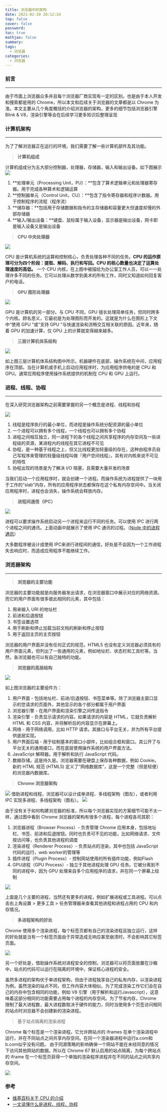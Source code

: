 ```yaml
---
title: 浏览器中的架构
date: 2021-02-20 20:12:24
top: false
cover: false
password:
toc: true
mathjax: false
summary:
tags:
  - 浏览器
categories:
  - 浏览器
---
```


### 前言<hr>
由于市面上浏览器众多并且每个浏览器厂商实现有一定的区别。也是由于本人开发和搜索都是用的 Chrome，所以本文和后续关于浏览器的文章都是以 Chrome 为准。本文主要从几个角度概括的介绍浏览器的架构，更多的细节包括浏览器引擎Blink & V8，渲染引擎等会在后续学习更多知识后整理呈现

### 计算机架构<hr>
为了了解浏览器正在运行的环境，我们需要了解一些计算机部件及其功能。

> **计算机组成**

计算机组成分为五大部分控制器，处理器，存储器，输入和输出设备。如下图展示
<img src="/images/architecture01.jpeg">

1. **处理单元（Processing Unit，PU）：**包含了算术逻辑单元和处理器寄存器。用于完成各种算术和逻辑运算
2. **控制器单元（Control Unit，CU）：**包含了指令寄存器和程序计数器。用于控制程序的流程（程序流）
3. **储存器：**包括用于存储数据和指令的主存储器和容量更大但速度却慢的外部存储器
4. **输入/输出设备：**键盘、鼠标属于输入设备，显示器是输出设备，网卡即是输入设备又是输出设备

> **CPU 中央处理器**

<img src="/images/architecture02.png">

CPU 是计算机系统的运算和控制核心，负责处理各种不同的任务。**CPU 的运作原理可分为四个阶段：提取、解码、执行和写回。CPU 的核心数量也决定了运算处理速度的高低。** 一个 CPU 内核，在上图中被描绘为办公室工作人员，可以一一处理许多不同的任务。它可以处理从数学到美术的所有工作，同时又知道如何回复客户的电话。

> **GPU 图形处理器**

<img src="/images/architecture03.png">

GPU 是计算机的另一部分。与 CPU 不同，GPU 擅长处理简单任务，但同时跨多个内核。顾名思义，它最初是为处理图形而开发的。这就是为什么在图形上下文中“使用 GPU ”或“支持 GPU ”与快速渲染和流畅交互相关联的原因。近年来，随着 GPU 的加速计算，仅 GPU 上的计算就变得越来越多。

> **三层计算机体系结构**

<img src="/images/architecture04.png">

如上图三层计算机体系结构图中所示。机器硬件在底部，操作系统在中间，应用程序在顶部。当在计算机或手机上启动应用程序时，为应用程序供电的是 CPU 和 GPU。通常应用程序使用操作系统提供的机制在 CPU 和 GPU 上运行。

### 进程、线程、协程<hr>

在深入研究浏览器架构之前需要掌握的另一个概念是进程、线程和协程

<img src="/images/architecture05.png">

1. 线程是程序执行的最小单位，而进程是操作系统分配资源的最小单位
2. 一个进程可以拥有多个线程，一个线程也可以拥有多个协程
3. 进程之间相互独立，同一进程下的各个线程之间共享程序的内存空间及一些进程级的资源，某进程内的线程在其它进程不可见
4. 协程，是一种基于线程之上，但又比线程更加轻量级的存在，这种由程序员自己写程序来管理的轻量级线程叫做『用户空间线程』，具有对内核来说不可见的特性
5. 协程出现的场景是为了解决 I/O 阻塞，且需要大量并发的场景

当我们启动一个应用程序时，就会创建一个进程。而操作系统为进程提供了一块用于工作的“slab”内存，所有的应用程序状态都保存在这个私有内存空间中。当关闭应用程序时，进程也会消失，操作系统会释放内存。

> **进程间通信（IPC）**

<img src="/images/architecture.svg">

进程可以要求操作系统启动另一个进程来运行不同的任务。可以使用 IPC 进行两个进程之间的通讯。上面动画中就展示了使用 IPC 通讯的过程。（<a href="/2019/04/12/node/process">Node 中的进程通讯</a>）

大多数程序被设计成使用 IPC来进行进程间的通信，好处是不会因为一个工作进程失去响应时，而造成应用程序不能继续工作。

### 浏览器架构<hr>

> **浏览器的主要功能**

浏览器的主要功能就是向服务器发出请求，在浏览器窗口中展示对应的网络资源。而它的用户界面有很多彼此相同的元素，其中包括：

1. 用来输入 URI 的地址栏
2. 前进和后退按钮
3. 书签设置选项
4. 用于刷新和停止加载当前文档的刷新和停止按钮
5. 用于返回主页的主页按钮

浏览器的用户界面并没有任何正式的规范，HTML5 也没有定义浏览器必须具有的用户界面元素，但列出了一些通用的元素，例如地址栏、状态栏和工具栏等。当然，各浏览器也可以有自己独特的功能。

> **浏览器的高层结构**

<img src="/images/architecture06.png">

如上图浏览器的主要组件为：

1. 用户界面 - 包括地址栏、前进/后退按钮、书签菜单等。除了浏览器主窗口显示的您请求的页面外，其他显示的各个部分都属于用户界面
2. 浏览器引擎 - 在用户界面和渲染引擎之间传送指令
3. 渲染引擎 - 负责显示请求的内容。如果请求的内容是 HTML，它就负责解析 HTML 和 CSS 内容，并将解析后的内容显示在屏幕上。
4. 网络 - 用于网络调用，比如 HTTP 请求。其接口与平台无关，并为所有平台提供底层实现。
5. 用户界面后端 - 用于绘制基本的窗口小部件，比如组合框和窗口。其公开了与平台无关的通用接口，而在底层使用操作系统的用户界面方法。
6. JavaScript 解释器。用于解析和执行 JavaScript 代码。
7. 数据存储。这是持久层。浏览器需要在硬盘上保存各种数据，例如 Cookie。新的 HTML 规范 (HTML5) 定义了“网络数据库”，这是一个完整（但是轻便）的浏览器内数据库。

> **Chrome 浏览器架构**

<img src="/images/architecture07.png">
借助进程和线程，浏览器可以设计成单进程、多线程架构（图左），或者利用 IPC 实现多进程、多线程架构（图右）。

<img src="/images/architecture08.png">

由于没有关于如何构建浏览器的标准，所以每个浏览器实现的方案细节可能不太一样，通过图中看到 Chrome 浏览器的架构有很多个进程，每个进程各司其职：
1. 浏览器进程（Browser Process）- 负责管理 Chrome 应用本身，包括地址栏、书签、前进和后退按钮。同时也负责可不见的功能，比如网络请求、文件按访问等，也负责其他进程的调度
2. 渲染进程（Renderer Process）- 负责站点的渲染，其中也包括 JavaScript 代码的运行，web worker的管理等
3. 插件进程（Plugin Process）- 控制网站使用的所有插件功能，例如Flash
4. GPU进程（GPU Process）- 独立于其他进程处理 GPU 任务。它被分离到不同的进程中，因为 GPU 处理来自多个应用程序的请求，并在同一个屏幕上绘制

<img src="/images/architecture09.png">

上面是几个主要的进程，当然还有更多的进程，例如扩展进程或工具进程。可以点击右上角设置 > 更多工具 > 任务管理器来查看其他进程和进程占用的 CPU 和内存情况。

> **多进程架构的好处**

Chrome 使用多个渲染进程，每个标签页都有自己的渲染进程且独立运行，这样的好处就是当有一个标签页面由于异常造成无响应甚至崩溃时，不会影响其它标签页面。

<img src="/images/architecture10.png">

另一个好处是，借助操作系统对进程安全的控制，浏览器可以将页面放置在沙箱中，站点的代码可以运行在隔离的环境中，保证核心进程的安全。

虽然多进程的架构优于单进程架构，但由于进程独享自己的私有内存，以渲染进程为例，虽然渲染的站点不同，但工作内容大体相似，为了完成渲染工作它们会在自己的内存中包含相同的功能，例如 V8 引擎（用于解析和运行Javascript），这意味着这部分相同的功能需要占用每个进程的内存空间。为了节省内存，Chrome 限制了最大进程数，最大进程数取决于硬件的能力，同时当使用多个页签访问相同的站点时浏览器不会创建新的渲染进程。

> 基于站点隔离的渲染进程

Chrome 每个标签是一个渲染进程，它允许跨站点的 iframes 在单个渲染进程中运行，并在不同站点之间共享内存空间。在同一个渲染器进程中运行a.com和b.com似乎没有问题。
由于同源策略的影响确保一个网站不能在未经同意的情况下访问其他网站的数据。所以在 Chrome 67 默认启用的站点隔离，为每个跨站点的 iframe 在一个标签页获得一个单独的渲染程序进程并在不同的站点之间共享内存空间。

<img src="/images/architecture11.png">

### 参考
- <a href="https://zh.wikipedia.org/wiki/%E4%B8%AD%E5%A4%AE%E5%A4%84%E7%90%86%E5%99%A8">维基百科关于 CPU 的介绍</a>
- <a href="https://www.cnblogs.com/Survivalist/p/11527949.html">一文读懂什么是进程、线程、协程</a>
